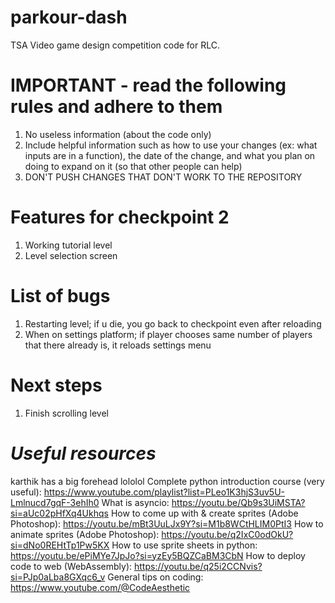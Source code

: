 # parkour-dash
TSA Video game design competition code for RLC.

# IMPORTANT - read the following rules and adhere to them

1) No useless information (about the code only)
2) Include helpful information such as how to use your changes (ex: what inputs are in a function), the date of the change, and what you plan on doing to expand on it (so that other people can help)
3) DON'T PUSH CHANGES THAT DON'T WORK TO THE REPOSITORY

# Features for checkpoint 2

1) Working tutorial level
2) Level selection screen

# List of bugs

1) Restarting level; if u die, you go back to checkpoint even after reloading
2) When on settings platform; if player chooses same number of players that there already is, it reloads settings menu

# Next steps

1) Finish scrolling level

# *Useful resources*

karthik has a big forehead lololol
Complete python introduction course (very useful): https://www.youtube.com/playlist?list=PLeo1K3hjS3uv5U-Lmlnucd7gqF-3ehIh0
What is asyncio: https://youtu.be/Qb9s3UiMSTA?si=aUc02pHfXq4Ukhqs
How to come up with & create sprites (Adobe Photoshop): https://youtu.be/mBt3UuLJx9Y?si=M1b8WCtHLIM0PtI3
How to animate sprites (Adobe Photoshop): https://youtu.be/q2IxC0odOkU?si=dNo0REHtTp1Pw5KX
How to use sprite sheets in python: https://youtu.be/ePiMYe7JpJo?si=yzEy5BQZCaBM3CbN
How to deploy code to web (WebAssembly): https://youtu.be/q25i2CCNvis?si=PJp0aLba8GXqc6_v
General tips on coding: https://www.youtube.com/@CodeAesthetic



